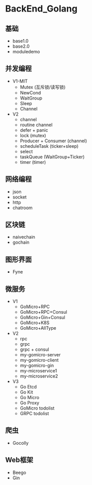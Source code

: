 # BackEnd_Golang

## 基础
- base1.0
- base2.0
- moduledemo

## 并发编程
- V1-MIT
  - Mutex (互斥锁/读写锁)
  - NewCond
  - WaitGroup
  - Sleep
  - Channel
- V2
  - channel
  - routine channel
  - defer + panic
  - lock (mutex)
  - Producer + Consumer (channel)
  - scheduleTask (ticker+sleep)
  - select
  - taskQueue (WaitGroup+Ticker)
  - timer (timer)

## 网络编程
- json
- socket
- http
- chatroom

## 区块链
- naivechain
- gochain

## 图形界面
- Fyne

## 微服务
- V1
  - GoMicro+RPC
  - GoMicro+RPC+Consul
  - GoMicro+Gin+Consul
  - GoMicro+K8S
  - GoMicro+AllType
- V2
  - rpc
  - grpc
  - grpc + consul
  - my-gomicro-server
  - my-gomicro-client
  - my-gomicro-gin
  - my-microservice1
  - my-microservice2
- V3
  - Go Etcd
  - Go Kit
  - Go Micro
  - Go Proxy
  - GoMicro todolist
  - GRPC todolist

## 爬虫
- Gocolly

## Web框架
- Beego
- Gin